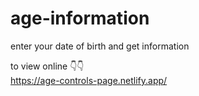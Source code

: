 # age-information
enter your date of birth and get information


to view online 👇👇
<br/>
https://age-controls-page.netlify.app/
